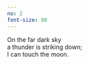 ```yaml
---
no: 2
font-size: 98
---
```


On the far dark sky  
a thunder is striking down;  
I can touch the moon.